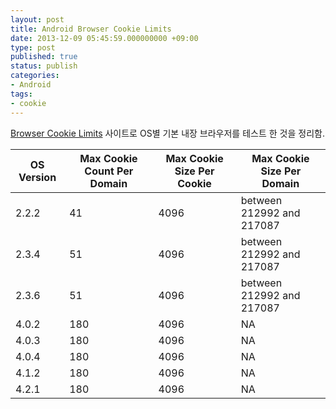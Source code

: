 ```yaml
---
layout: post
title: Android Browser Cookie Limits
date: 2013-12-09 05:45:59.000000000 +09:00
type: post
published: true
status: publish
categories:
- Android
tags:
- cookie
---
```


[Browser Cookie Limits](http://browsercookielimits.x64.me) 사이트로 OS별 기본 내장 브라우저를 테스트 한 것을 정리함.

<table>
<thead>
<tr>
<th>OS Version</th>
<th>Max Cookie Count Per Domain</th>
<th>Max Cookie Size Per Cookie</th>
<th>Max Cookie Size Per Domain</th>
</tr>
</thead>
<tbody>
<tr>
<td>2.2.2</td>
<td>41</td>
<td>4096</td>
<td>between 212992 and 217087</td>
</tr>
<tr>
<td>2.3.4</td>
<td>51</td>
<td>4096</td>
<td>between 212992 and 217087</td>
</tr>
<tr>
<td>2.3.6</td>
<td>51</td>
<td>4096</td>
<td>between 212992 and 217087</td>
</tr>
<tr>
<td>4.0.2</td>
<td>180</td>
<td>4096</td>
<td>NA</td>
</tr>
<tr>
<td>4.0.3</td>
<td>180</td>
<td>4096</td>
<td>NA</td>
</tr>
<tr>
<td>4.0.4</td>
<td>180</td>
<td>4096</td>
<td>NA</td>
</tr>
<tr>
<td>4.1.2</td>
<td>180</td>
<td>4096</td>
<td>NA</td>
</tr>
<tr>
<td>4.2.1</td>
<td>180</td>
<td>4096</td>
<td>NA</td>
</tr>
</tbody>
</table>
